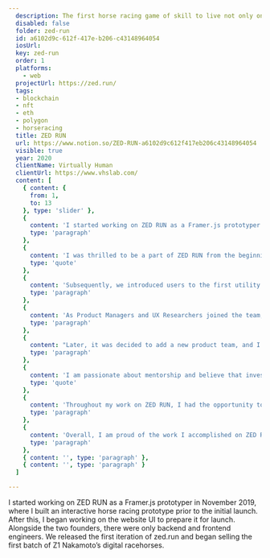```yaml
---
  description: The first horse racing game of skill to live not only on the blockchain but in an open market. We take cues from the real world of horse racing.
  disabled: false
  folder: zed-run
  id: a6102d9c-612f-417e-b206-c43148964054
  iosUrl: 
  key: zed-run
  order: 1
  platforms: 
    - web
  projectUrl: https://zed.run/
  tags: 
  - blockchain
  - nft
  - eth
  - polygon
  - horseracing
  title: ZED RUN
  url: https://www.notion.so/ZED-RUN-a6102d9c612f417eb206c43148964054
  visible: true
  year: 2020
  clientName: Virtually Human
  clientUrl: https://www.vhslab.com/
  content: [
    { content: {
      from: 1,
      to: 13
    }, type: 'slider' },
    {
      content: 'I started working on ZED RUN as a Framer.js prototyper in November 2019, where <strong>I built an interactive horse racing prototype</strong> prior to the initial launch. After this, I began working on the website UI to prepare it for launch. Alongside the two founders, there were only backend and frontend engineers. We released the first iteration of zed.run and began selling the first batch of Z1 Nakamoto’s digital racehorses.',
      type: 'paragraph'
    },
    {
      content: 'I was thrilled to be a part of ZED RUN from the beginning and see how it grew over time. The experience was invaluable and taught me a lot about designing for emerging markets.',
      type: 'quote'
    },
    {
      content: 'Subsequently, we introduced users to the first utility abilities, which included Breeding and Racing functionality, effectively starting the ZED RUN experience. While the engineering team focused on scaling and bug fixes, I <strong>investigated quality of life updates by reaching out to our customers in Discord</strong> and surveying them. Based on my findings, I designed and added a Racehorse Detailed Page, Racing filtering, a sidebar wallet to make related transactions more visible, and eased transferring racehorses between stables.',
      type: 'paragraph'
    },
    {
      content: 'As Product Managers and UX Researchers joined the team, we began working more streamlined and <strong>conducting A/B testing for new features</strong>. I worked solo on the design for almost 2 years while the engineering team grew, prompting the need to hire another designer. I <strong>interviewed nearly 10 candidates and hired one, providing mentorship</strong> throughout her tenure.',
      type: 'paragraph'
    },
    {
      content: "Later, it was decided to add a new product team, and I conducted another round of interviews to look for a Senior Product Designer. Before I shifted to VHS's next project, Human Park, I also <strong>participated in interviewing the Head of Design for ZED RUN</strong> and helped her transition into the role by sharing knowledge about the project.",
      type: 'paragraph'
    },
    {
      content: 'I am passionate about mentorship and believe that investing time in new designers is crucial to building a stronger design community.',
      type: 'quote'
    },
    {
      content: 'Throughout my work on ZED RUN, I had the opportunity to work closely with the founders, engineers, and other stakeholders to ensure that the product was meeting the needs of the users and the business. <strong>I was responsible for creating and maintaining the design system</strong>, ensuring consistency across all touchpoints, and contributing to the development of new features and functionality.',
      type: 'paragraph'
    },
    {
      content: 'Overall, I am proud of the work I accomplished on ZED RUN and am excited to see the platform continue to grow and evolve. I believe that my contributions to the project have helped to create a compelling and engaging user experience that will continue to attract new users and drive the success of the platform.',
      type: 'paragraph'
    },
    { content: '', type: 'paragraph' },
    { content: '', type: 'paragraph' }
  ]

---
```


I started working on ZED RUN as a Framer.js prototyper in November 2019, where I built an interactive horse racing prototype prior to the initial launch. After this, I began working on the website UI to prepare it for launch. Alongside the two founders, there were only backend and frontend engineers. We released the first iteration of zed.run and began selling the first batch of Z1 Nakamoto’s digital racehorses.